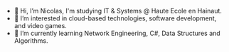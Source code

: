 - 👋 Hi, I’m Nicolas, I'm studying IT & Systems @ Haute Ecole en Hainaut.
- 👀 I’m interested in cloud-based technologies, software development, and video games.
- 🌱 I’m currently learning Network Engineering, C#, Data Structures and Algorithms.

<!---
nicorisk/nicorisk is a ✨ special ✨ repository because its `README.md` (this file) appears on your GitHub profile.
You can click the Preview link to take a look at your changes.
--->

